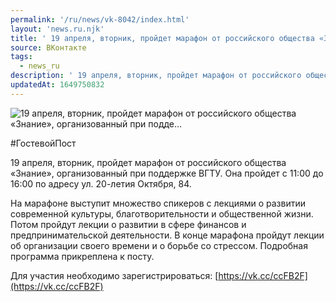 ```yaml
---
permalink: '/ru/news/vk-8042/index.html'
layout: 'news.ru.njk'
title: ' 19 апреля, вторник, пройдет марафон от российского общества «Знание», организованный при подде…'
source: ВКонтакте
tags:
  - news_ru
description: ' 19 апреля, вторник, пройдет марафон от российского общества «Знание», организованный при подде…'
updatedAt: 1649750832
---
```

![ 19 апреля, вторник, пройдет марафон от российского общества «Знание», организованный при подде…](https://sun9-19.userapi.com/impg/JZVQPZW4K0jb3rcsJqNf1D_JKOldHMJhmOvM1A/Nl_gPfni6rs.jpg?size=510x340&quality=95&sign=5b7a8483dcc2ebbbad97e7edaeb71a54&c_uniq_tag=_F2lsiWEp51JZ4Ez2Nja52i4cN3SFZ_ukae71nUtEeI&type=album)

#ГостевойПост

19 апреля, вторник, пройдет марафон от российского общества «Знание», организованный при поддержке ВГТУ. Она пройдет с 11:00 до 16:00 по адресу ул. 20-летия Октября, 84.

На марафоне выступит множество спикеров с лекциями о развитии современной культуры, благотворительности и общественной жизни. Потом пройдут лекции о развитии в сфере финансов и предпринимательской деятельности. В конце марафона пройдут лекции об организации своего времени и о борьбе со стрессом. Подробная программа прикреплена к посту.

Для участия необходимо зарегистрироваться: [https://vk.cc/ccFB2F](https://vk.cc/ccFB2F)
